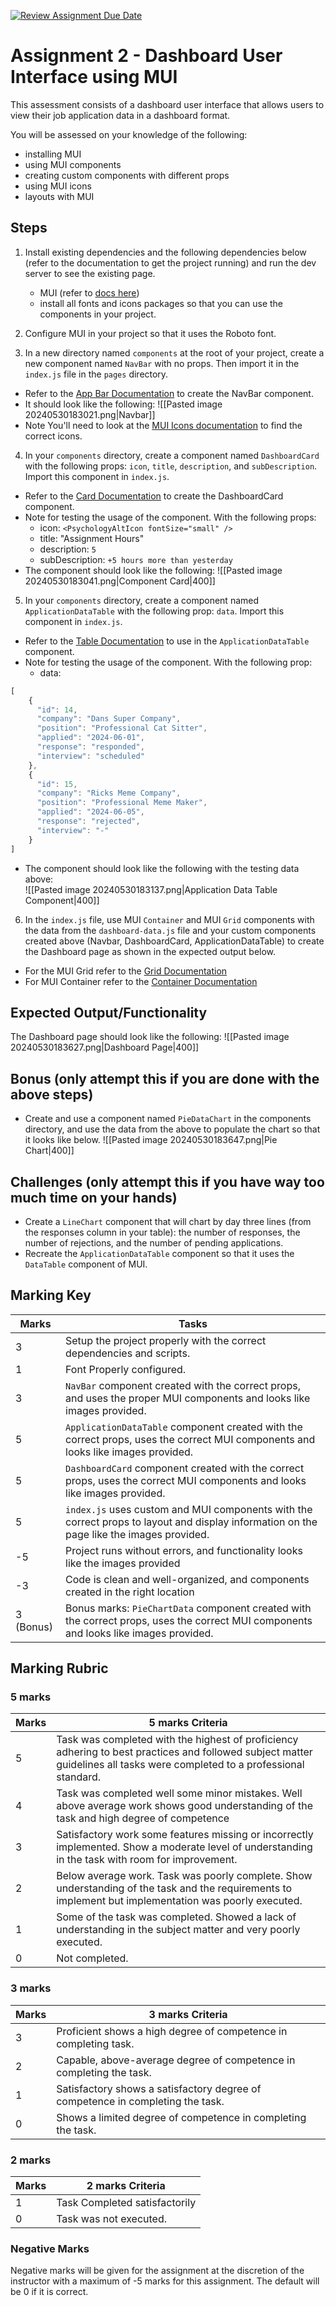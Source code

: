 [![Review Assignment Due Date](https://classroom.github.com/assets/deadline-readme-button-24ddc0f5d75046c5622901739e7c5dd533143b0c8e959d652212380cedb1ea36.svg)](https://classroom.github.com/a/HEUii2T0)
# Assignment 2 - Dashboard User Interface using MUI

This assessment consists of a dashboard user interface that allows users to view their job application data in a dashboard format.

You will be assessed on your knowledge of the following:
- installing MUI
- using MUI components
- creating custom components with different props
- using MUI icons
- layouts with MUI

## Steps
1. Install existing dependencies and the following dependencies below (refer to the documentation to get the project running) and run the dev server to see the existing page.

	- MUI (refer to [docs here](https://mui.com/material-ui/getting-started/installation/))
    - install all fonts and icons packages so that you can use the components in your project.

2. Configure MUI in your project so that it uses the Roboto font.

3. In a new directory named `components` at the root of your project, create a new component named `NavBar` with no props. Then import it in the `index.js` file in the `pages` directory. 
- Refer to the [App Bar Documentation](https://mui.com/material-ui/react-app-bar/) to create the NavBar component.
- It should look like the following: 
![[Pasted image 20240530183021.png|Navbar]]
- Note You'll need to look at the [MUI Icons documentation](https://mui.com/material-ui/material-icons/) to find the correct icons.

4. In your `components` directory, create a component named `DashboardCard` with the following props: `icon`, `title`, `description`, and `subDescription`. Import this component in `index.js`.
- Refer to the [Card Documentation](https://mui.com/material-ui/react-card/) to create the DashboardCard component.
- Note for testing the usage of the component. With the following props:
  - icon: `<PsychologyAltIcon fontSize="small" />`
  - title: "Assignment Hours"
  - description: `5`
  - subDescription: `+5 hours more than yesterday`
- The component should look like the following:
![[Pasted image 20240530183041.png|Component Card|400]]

5. In your `components` directory, create a component named `ApplicationDataTable` with the following prop: `data`. Import this component in `index.js`.
- Refer to the [Table Documentation](https://mui.com/material-ui/react-table/) to use in the `ApplicationDataTable` component.
- Note for testing the usage of the component. With the following prop:
  - data:
```js
[
    {
      "id": 14,
      "company": "Dans Super Company",
      "position": "Professional Cat Sitter",
      "applied": "2024-06-01",
      "response": "responded",
      "interview": "scheduled"
    },
    {
      "id": 15,
      "company": "Ricks Meme Company",
      "position": "Professional Meme Maker",
      "applied": "2024-06-05",
      "response": "rejected",
      "interview": "-"
    }
]
```
- The component should look like the following with the testing data above: <br/>
![[Pasted image 20240530183137.png|Application Data Table Component|400]]

6. In the `index.js` file, use MUI `Container` and MUI `Grid` components with the data from the `dashboard-data.js` file and your custom components created above (Navbar, DashboardCard, ApplicationDataTable) to create the Dashboard page as shown in the expected output below.
- For the MUI Grid refer to the [Grid Documentation](https://mui.com/material-ui/react-grid/)
- For MUI Container refer to the [Container Documentation](https://mui.com/material-ui/react-container/)

## Expected Output/Functionality
The Dashboard page should look like the following:
![[Pasted image 20240530183627.png|Dashboard Page|400]]

## Bonus (only attempt this if you are done with the above steps)
- Create and use a component named `PieDataChart` in the components directory, and use the data from the above to populate the chart so that it looks like below.
![[Pasted image 20240530183647.png|Pie Chart|400]]

## Challenges (only attempt this if you have way too much time on your hands)

- Create a `LineChart` component that will chart by day three lines (from the responses column in your table): the number of responses, the number of rejections, and the number of pending applications.
- Recreate the `ApplicationDataTable` component so that it uses the `DataTable` component of MUI.

## Marking Key

| Marks | Tasks |
|------------------|------------------|
| 3 | Setup the project properly with the correct dependencies and scripts. |
| 1 | Font Properly configured. |
| 3 | `NavBar` component created with the correct props, and uses the proper MUI components and looks like images provided. |
| 5 | `ApplicationDataTable` component created with the correct props, uses the correct MUI components and looks like images provided. |
| 5 | `DashboardCard` component created with the correct props, uses the correct MUI components and looks like images provided. |
| 5 | `index.js` uses custom and MUI components with the correct props to layout and display information on the page like the images provided. |
| -5 | Project runs without errors, and functionality looks like the images provided |
| -3 | Code is clean and well-organized, and components created in the right location |
| 3 (Bonus) | Bonus marks: `PieChartData` component created with the correct props, uses the correct MUI components and looks like images provided.  |

## Marking Rubric
### 5 marks
| Marks | 5 marks Criteria |
|------------------|------------------|
| 5 | Task was completed with the highest of proficiency adhering to best practices and followed subject matter guidelines all tasks were completed to a professional standard. |
| 4 | Task was completed well some minor mistakes. Well above average work shows good understanding of the task and high degree of competence |
| 3  | Satisfactory work some features missing or incorrectly implemented. Show a moderate level of understanding in the task with room for improvement. |
| 2  | Below average work. Task was poorly complete. Show understanding of the task and the requirements to implement but implementation was poorly executed. |
| 1  | Some of the task was completed. Showed a lack of understanding in the subject matter and very poorly executed. |
| 0  | Not completed. |

### 3 marks
| Marks | 3 marks Criteria |
|------------------|------------------|
| 3 | Proficient shows a high degree of competence in completing task. |
| 2 | Capable, above-average degree of competence in completing the task. |
| 1 | Satisfactory shows a satisfactory degree of competence in completing the task. | 
| 0 | Shows a limited degree of competence in completing the task. |
 
### 2 marks

| Marks | 2 marks Criteria |
|------------------|------------------|
| 1 | Task Completed satisfactorily   |
| 0 | Task was not executed. |

### Negative Marks

Negative marks will be given for the assignment at the discretion of the instructor with a maximum of -5 marks for this assignment. The default will be 0 if it is correct.
